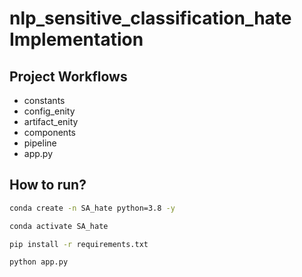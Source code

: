# nlp_sensitive_classification_hate Implementation


## Project Workflows

- constants
- config_enity
- artifact_enity
- components
- pipeline
- app.py


## How to run?

```bash
conda create -n SA_hate python=3.8 -y
```

```bash
conda activate SA_hate
```

```bash
pip install -r requirements.txt
```

```bash
python app.py
```